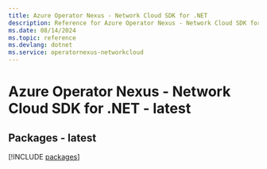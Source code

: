 ```yaml
---
title: Azure Operator Nexus - Network Cloud SDK for .NET
description: Reference for Azure Operator Nexus - Network Cloud SDK for .NET
ms.date: 08/14/2024
ms.topic: reference
ms.devlang: dotnet
ms.service: operatornexus-networkcloud
---
```

# Azure Operator Nexus - Network Cloud SDK for .NET - latest
## Packages - latest
[!INCLUDE [packages](operator-nexus---network-cloud-index.md)]